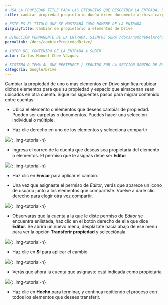 ```yaml
---
# USA LA PROPIEDAD TITLE PARA LAS ETIQUETAS QUE DESCRIBEN LA ENTRADA, ÉSTAS SERÁ USADO EN LA BÚSQUEDA
title: cambiar propiedad propietario dueño drive documento archivo carpeta elemento elementos contenido

# ESTE ES EL TÍTULO QUE SE MOSTRARÁ COMO NOMBRE DE LA ENTRADA
displayTitle: Cambiar de propietario a elementos de Drive

# DIRECCIÓN PERMANENTE DE LA ENTRADA, SIEMPRE SERÁ /docs/nombreDelArchivo/
permalink: /docs/cambiarPropiedadDrive/

# AUTOR DEL CONTENIDO DE LA ENTRADA A SUBIR
autor: Carlos Manuel Chee Vázquez

# SISTEMA O TEMA AL QUE PERTENECE / SEGUIDO POR LA SECCIÓN DENTRO DE ESE SISTEMA O TEMA
categoria: Google/Drive
---
```


Cambiar la propiedad de uno o más elementos en Drive significa reubicar dichos elementos para que su propiedad y espacio que almacenan sean ubicados en otra cuenta. Sigue los siguientes pasos para migrar contenido entre cuentas:

- Ubica el elemento o elementos que deseas cambiar de propiedad. Pueden ser carpetas o documentos. Puedes hacer una selección individual o múltiple.

- Haz clic derecho en uno de los elementos y selecciona compartir

![](/assets/img/docs/google/workspace-drive-propietario-01.png){: .img-tutorial-h}

- Ingresa el correo de la cuenta que deseas sea propietaria del elemento o elementos. El permiso que le asignas debe ser **Editor**

![](/assets/img/docs/google/workspace-drive-propietario-02.png){: .img-tutorial-h}

- Haz clic en **Enviar** para aplicar el cambio.

- Una vez que asignaste el permiso de *Editor*, verás que aparece un icono de usuario junto a los elementos que compartiste. Vuelve a darle clic derecho para elegir otra vez compartir.

![](/assets/img/docs/google/workspace-drive-propietario-03.png){: .img-tutorial-h}

- Observarás que la cuenta a la que le diste permiso de *Editor* se encuentra enlistada, haz clic en el botón derecho de ella que dice **Editor**. Se abrirá un nuevo menú, desplázate hacia abajo de ese menú para ver la opción **Transferir propiedad** y selecciónala.

![](/assets/img/docs/google/workspace-drive-propietario-04.png){: .img-tutorial-h}

- Haz clic en **Sí** para aplicar el cambio

![](/assets/img/docs/google/workspace-drive-propietario-05.png){: .img-tutorial-h}

- Verás que ahora la cuenta que asignaste está indicada como propietaria

![](/assets/img/docs/google/workspace-drive-propietario-06.png){: .img-tutorial-h}

- Haz clic en **Hecho** para terminar, y continua repitiendo el proceso con todos los elementos que desees transferir.